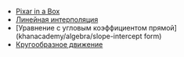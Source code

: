 - [Pixar in a Box](pixar/pixar-in-a-box)
- [Линейная интерполяция](interpolation/linear)
- [Уравнение с угловым коэффициентом прямой](khanacademy/algebra/slope-intercept form)
- [Кругообразное движение](circular-motion)
